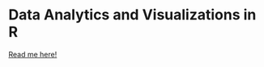 # Data Analytics and Visualizations in R
[Read me here!](http://trusting-khorana-635e68.bitballoon.com/) 

